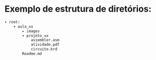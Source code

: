 # Exemplo de estrutura de diretórios:

```Bash
▾ root:
    ▾ aula_xx
        ▸ images
        ▾ projeto_xx
            assembler.asm
            atividade.pdf
            circuito.brd
        Readme.md
```
